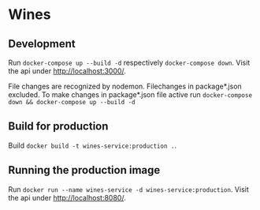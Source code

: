 # Wines

## Development

Run `docker-compose up --build -d` respectively `docker-compose down`.
Visit the api under [http://localhost:3000/](http://localhost:3000/).

File changes are recognized by nodemon. Filechanges in package*.json excluded. To make changes in package*.json file active run `docker-compose down && docker-compose up --build -d`



## Build for production

Build `docker build -t wines-service:production .`.



## Running the production image

Run `docker run --name wines-service -d wines-service:production`.
Visit the api under [http://localhost:8080/](http://localhost:8080/).
